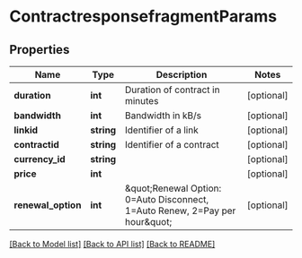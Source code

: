 # ContractresponsefragmentParams

## Properties
Name | Type | Description | Notes
------------ | ------------- | ------------- | -------------
**duration** | **int** | Duration of contract in minutes | [optional] 
**bandwidth** | **int** | Bandwidth in kB/s | [optional] 
**linkid** | **string** | Identifier of a link | [optional] 
**contractid** | **string** | Identifier of a contract | [optional] 
**currency_id** | **string** |  | [optional] 
**price** | **int** |  | [optional] 
**renewal_option** | **int** | \&quot;Renewal Option: 0&#x3D;Auto Disconnect, 1&#x3D;Auto Renew, 2&#x3D;Pay per hour\&quot; | [optional] 

[[Back to Model list]](../README.md#documentation-for-models) [[Back to API list]](../README.md#documentation-for-api-endpoints) [[Back to README]](../README.md)


